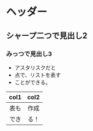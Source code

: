 # ヘッダー

## シャープ二つで見出し2

### みっつで見出し3

* アスタリスクだと
* 点で、リストを表す
* ことができる。

|col1|col2|
|:--:|:--:|
|表も|作成|
|でき|る！|